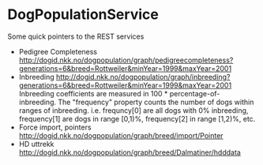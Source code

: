 DogPopulationService
====================


Some quick pointers to the REST services

* Pedigree Completeness  http://dogid.nkk.no/dogpopulation/graph/pedigreecompleteness?generations=6&breed=Rottweiler&minYear=1999&maxYear=2001
* Inbreeding  http://dogid.nkk.no/dogpopulation/graph/inbreeding?generations=6&breed=Rottweiler&minYear=1999&maxYear=2001
  Inbreeding coefficients are measured in 100 * percentage-of-inbreeding. The "frequency" property counts the number of dogs within ranges of inbreeding.
  i.e. frequncy[0] are all dogs with 0% inbreeding, frequency[1] are dogs in range [0,1)%, frequency[2] in range [1,2)%, etc.
* Force import, pointers  http://dogid.nkk.no/dogpopulation/graph/breed/import/Pointer
* HD uttrekk  http://dogid.nkk.no/dogpopulation/graph/breed/Dalmatiner/hdddata 
